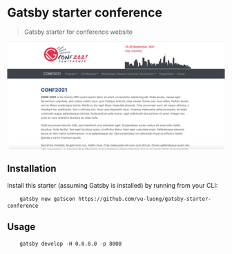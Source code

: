 # Gatsby starter conference

> Gatsby starter for conference website

![thumb](https://raw.githubusercontent.com/vu-luong/gatsby-starter-conference/master/content/images/demo.png)

## Installation

Install this starter (assuming Gatsby is installed) by running from your CLI: 

```
    gatsby new gatscon https://github.com/vu-luong/gatsby-starter-conference
```

## Usage

```
    gatsby develop -H 0.0.0.0 -p 8000
```

